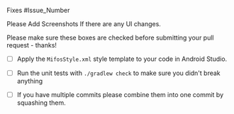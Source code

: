Fixes #Issue_Number

Please Add Screenshots If there are any UI changes.

Please make sure these boxes are checked before submitting your pull request - thanks!

- [ ] Apply the `MifosStyle.xml` style template to your code in Android Studio.

- [ ] Run the unit tests with `./gradlew check` to make sure you didn't break anything

- [ ] If you have multiple commits please combine them into one commit by squashing them.